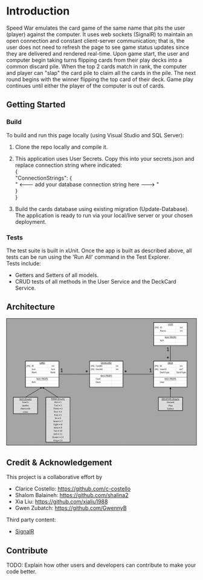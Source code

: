 # Introduction 
Speed War emulates the card game of the same name that pits the user (player) against the computer. It uses web sockets (SignalR) to maintain an open connection and constant client-server communication; that is, the user does not need to refresh the page to see game status updates since they are delivered and rendered real-time.
Upon game start, the user and computer begin taking turns flipping cards from their play decks into a common discard pile. When the top 2 cards match in rank, the computer and player can "slap" the card pile to claim all the cards in the pile. The next round begins with the winner flipping the top card of their deck. Game play continues until either the player of the computer is out of cards. 

## Getting Started
### Build
To build and run this page locally (using Visual Studio and SQL Server):
1. Clone the repo locally and compile it.  
2. This application uses User Secrets. Copy this into your secrets.json and replace connection string where indicated:  
    {  
      "ConnectionStrings": {  
        " <--- add your database connection string here ---> "  
      }  
    }  

3. Build the cards database using existing migration (Update-Database).
The application is ready to run via your local/live server or your chosen deployment.  

### Tests
The test suite is built in xUnit. Once the app is built as described above, all tests can be run using the 'Run All' command in the Test Explorer.  
Tests include:
- Getters and Setters of all models.
- CRUD tests of all methods in the User Service and the DeckCard Service.

## Architecture

![db schema](assets/schema.png)



## Credit & Acknowledgement
This project is a collaborative effort by  
  - Clarice Costello: https://github.com/c-costello  
  - Shalom Balaineh: https://github.com/shalina2  
  - Xia Liu: https://github.com/xialiu1988  
  - Gwen Zubatch: https://github.com/GwennyB  

Third party content:  
- [SignalR](https://dotnet.microsoft.com/apps/aspnet/real-time)


## Contribute
TODO: Explain how other users and developers can contribute to make your code better. 

